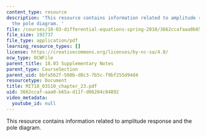 ```yaml
---
content_type: resource
description: 'This resource contains information related to amplitude response and
  the pole diagram. '
file: /courses/18-03-differential-equations-spring-2010/3662ccafaaa0b65ad11fd06204c84892_MIT18_03S10_chapter_23.pdf
file_size: 192737
file_type: application/pdf
learning_resource_types: []
license: https://creativecommons.org/licenses/by-nc-sa/4.0/
ocw_type: OCWFile
parent_title: 18.03 Supplementary Notes
parent_type: CourseSection
parent_uid: bbfa562f-508b-d8c3-7b5c-f9bf255d94d4
resourcetype: Document
title: MIT18_03S10_chapter_23.pdf
uid: 3662ccaf-aaa0-b65a-d11f-d06204c84892
video_metadata:
  youtube_id: null
---
```

This resource contains information related to amplitude response and the pole diagram. 